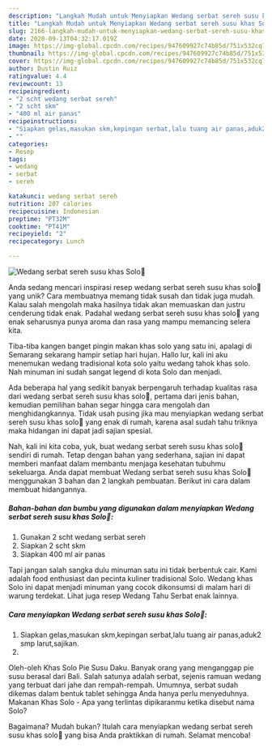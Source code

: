 ```yaml
---
description: "Langkah Mudah untuk Menyiapkan Wedang serbat sereh susu khas Solo🍵 yang Enak Banget"
title: "Langkah Mudah untuk Menyiapkan Wedang serbat sereh susu khas Solo🍵 yang Enak Banget"
slug: 2166-langkah-mudah-untuk-menyiapkan-wedang-serbat-sereh-susu-khas-solo-yang-enak-banget
date: 2020-09-13T04:32:17.019Z
image: https://img-global.cpcdn.com/recipes/947609927c74b85d/751x532cq70/wedang-serbat-sereh-susu-khas-solo🍵-foto-resep-utama.jpg
thumbnail: https://img-global.cpcdn.com/recipes/947609927c74b85d/751x532cq70/wedang-serbat-sereh-susu-khas-solo🍵-foto-resep-utama.jpg
cover: https://img-global.cpcdn.com/recipes/947609927c74b85d/751x532cq70/wedang-serbat-sereh-susu-khas-solo🍵-foto-resep-utama.jpg
author: Dustin Ruiz
ratingvalue: 4.4
reviewcount: 13
recipeingredient:
- "2 scht wedang serbat sereh"
- "2 scht skm"
- "400 ml air panas"
recipeinstructions:
- "Siapkan gelas,masukan skm,kepingan serbat,lalu tuang air panas,aduk2 smp larut,sajikan."
- ""
categories:
- Resep
tags:
- wedang
- serbat
- sereh

katakunci: wedang serbat sereh 
nutrition: 207 calories
recipecuisine: Indonesian
preptime: "PT32M"
cooktime: "PT41M"
recipeyield: "2"
recipecategory: Lunch

---
```



![Wedang serbat sereh susu khas Solo🍵](https://img-global.cpcdn.com/recipes/947609927c74b85d/751x532cq70/wedang-serbat-sereh-susu-khas-solo🍵-foto-resep-utama.jpg)

Anda sedang mencari inspirasi resep wedang serbat sereh susu khas solo🍵 yang unik? Cara membuatnya memang tidak susah dan tidak juga mudah. Kalau salah mengolah maka hasilnya tidak akan memuaskan dan justru cenderung tidak enak. Padahal wedang serbat sereh susu khas solo🍵 yang enak seharusnya punya aroma dan rasa yang mampu memancing selera kita.

Tiba-tiba kangen banget pingin makan khas solo yang satu ini, apalagi di Semarang sekarang hampir setiap hari hujan. Hallo lur, kali ini aku menemukan wedang tradisional kota solo yaitu wedang tahok khas solo. Nah minuman ini sudah sangat legend di kota Solo dan menjadi.

Ada beberapa hal yang sedikit banyak berpengaruh terhadap kualitas rasa dari wedang serbat sereh susu khas solo🍵, pertama dari jenis bahan, kemudian pemilihan bahan segar hingga cara mengolah dan menghidangkannya. Tidak usah pusing jika mau menyiapkan wedang serbat sereh susu khas solo🍵 yang enak di rumah, karena asal sudah tahu triknya maka hidangan ini dapat jadi sajian spesial.


Nah, kali ini kita coba, yuk, buat wedang serbat sereh susu khas solo🍵 sendiri di rumah. Tetap dengan bahan yang sederhana, sajian ini dapat memberi manfaat dalam membantu menjaga kesehatan tubuhmu sekeluarga. Anda dapat membuat Wedang serbat sereh susu khas Solo🍵 menggunakan 3 bahan dan 2 langkah pembuatan. Berikut ini cara dalam membuat hidangannya.

<!--inarticleads1-->

##### Bahan-bahan dan bumbu yang digunakan dalam menyiapkan Wedang serbat sereh susu khas Solo🍵:

1. Gunakan 2 scht wedang serbat sereh
1. Siapkan 2 scht skm
1. Siapkan 400 ml air panas


Tapi jangan salah sangka dulu minuman satu ini tidak berbentuk cair. Kami adalah food enthusiast dan pecinta kuliner tradisional Solo. Wedang khas Solo ini dapat menjadi minuman yang cocok dikonsumsi di malam hari di warung terdekat. Lihat juga resep Wedang Tahu Serbat enak lainnya. 

<!--inarticleads2-->

##### Cara menyiapkan Wedang serbat sereh susu khas Solo🍵:

1. Siapkan gelas,masukan skm,kepingan serbat,lalu tuang air panas,aduk2 smp larut,sajikan.
1. 


Oleh-oleh Khas Solo Pie Susu Daku. Banyak orang yang menganggap pie susu berasal dari Bali. Salah satunya adalah serbat, sejenis ramuan wedang yang terbuat dari jahe dan rempah-rempah. Umumnya, serbat sudah dikemas dalam bentuk tablet sehingga Anda hanya perlu menyeduhnya. Makanan Khas Solo - Apa yang terlintas dipikaranmu ketika disebut nama Solo? 

Bagaimana? Mudah bukan? Itulah cara menyiapkan wedang serbat sereh susu khas solo🍵 yang bisa Anda praktikkan di rumah. Selamat mencoba!
